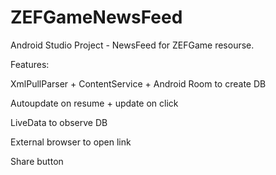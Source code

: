 # ZEFGameNewsFeed
Android Studio Project - NewsFeed for ZEFGame resourse.


Features:

XmlPullParser + ContentService + Android Room to create DB

Autoupdate on resume + update on click

LiveData to observe DB

External browser to open link

Share button
